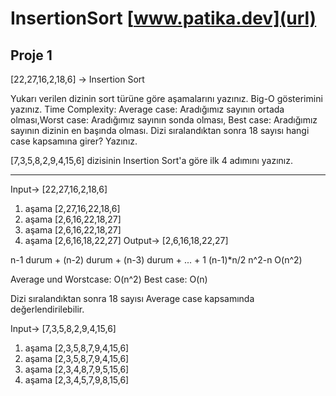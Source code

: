 # **InsertionSort** [www.patika.dev](url)

## Proje 1
[22,27,16,2,18,6] -> Insertion Sort

Yukarı verilen dizinin sort türüne göre aşamalarını yazınız.
Big-O gösterimini yazınız.
Time Complexity: Average case: Aradığımız sayının ortada olması,Worst case: Aradığımız sayının sonda olması, Best case: Aradığımız sayının dizinin en başında olması.
Dizi sıralandıktan sonra 18 sayısı hangi case kapsamına girer? Yazınız.


[7,3,5,8,2,9,4,15,6] dizisinin Insertion Sort'a göre ilk 4 adımını yazınız.

--------------------------------------------------------------------------------------------------------------------------------------------------------------

Input->  [22,27,16,2,18,6]
1. aşama  [2,27,16,22,18,6]
2. aşama  [2,6,16,22,18,27]
3. aşama  [2,6,16,22,18,27]
4. aşama  [2,6,16,18,22,27]
Output-> [2,6,16,18,22,27]


n-1 durum + (n-2) durum + (n-3) durum + ... + 1
(n-1)*n/2
n^2-n
O(n^2)

Average und Worstcase: O(n^2)
Best case: O(n)

Dizi sıralandıktan sonra 18 sayısı Average case kapsamında değerlendirilebilir.

Input-> [7,3,5,8,2,9,4,15,6]
1. aşama [2,3,5,8,7,9,4,15,6]
2. aşama [2,3,5,8,7,9,4,15,6]
3. aşama [2,3,4,8,7,9,5,15,6]
4. aşama [2,3,4,5,7,9,8,15,6]



